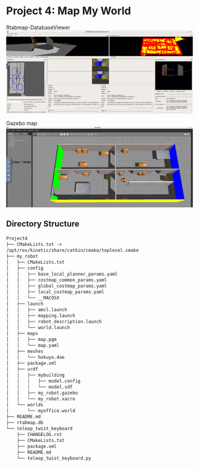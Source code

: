 # Project 4: Map My World

Rtabmap-DatabaseViewer
![alt text](project4_rtabmap-databaseViewer.png)

Gazebo map
![alt text](project4_gazebomap.png)

## Directory Structure
```
Project4
├── CMakeLists.txt -> /opt/ros/kinetic/share/catkin/cmake/toplevel.cmake
├── my_robot
│   ├── CMakeLists.txt
│   ├── config
│   │   ├── base_local_planner_params.yaml
│   │   ├── costmap_common_params.yaml
│   │   ├── global_costmap_params.yaml
│   │   ├── local_costmap_params.yaml
│   │   └── __MACOSX
│   ├── launch
│   │   ├── amcl.launch
│   │   ├── mapping.launch
│   │   ├── robot_description.launch
│   │   └── world.launch
│   ├── maps
│   │   ├── map.pgm
│   │   └── map.yaml
│   ├── meshes
│   │   └── hokuyo.dae
│   ├── package.xml
│   ├── urdf
│   │   ├── mybuilding
│   │   │   ├── model.config
│   │   │   └── model.sdf
│   │   ├── my_robot.gazebo
│   │   └── my_robot.xacro
│   └── worlds
│       └── myoffice.world
├── README.md
├── rtabmap.db
└── teleop_twist_keyboard
    ├── CHANGELOG.rst
    ├── CMakeLists.txt
    ├── package.xml
    ├── README.md
    └── teleop_twist_keyboard.py
```
